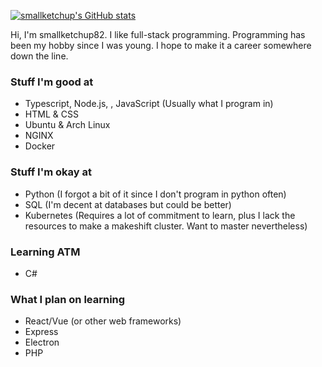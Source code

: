[![smallketchup's GitHub stats](https://github-readme-stats.vercel.app/api?username=smallketchup82&show_icons=true&theme=midnight-purple)](https://github.com/anuraghazra/github-readme-stats)

Hi, I'm smallketchup82. I like full-stack programming. Programming has been my hobby since I was young. I hope to make it a career somewhere down the line.

### Stuff I'm good at
- Typescript, Node.js, , JavaScript (Usually what I program in)
- HTML & CSS
- Ubuntu & Arch Linux
- NGINX
- Docker

### Stuff I'm okay at
- Python (I forgot a bit of it since I don't program in python often)
- SQL (I'm decent at databases but could be better)
- Kubernetes (Requires a lot of commitment to learn, plus I lack the resources to make a makeshift cluster. Want to master nevertheless)

### Learning ATM
- C#

### What I plan on learning
- React/Vue (or other web frameworks)
- Express
- Electron
- PHP
